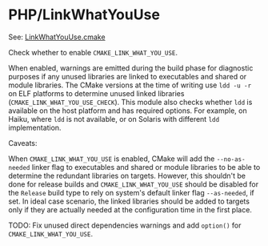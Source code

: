 # PHP/LinkWhatYouUse

See: [LinkWhatYouUse.cmake](https://github.com/petk/php-build-system/tree/master/cmake/cmake/modules/PHP/LinkWhatYouUse.cmake)

Check whether to enable `CMAKE_LINK_WHAT_YOU_USE`.

When enabled, warnings are emitted during the build phase for diagnostic
purposes if any unused libraries are linked to executables and shared or module
libraries. The CMake versions at the time of writing use `ldd -u -r` on ELF
platforms to determine unused linked libraries
(`CMAKE_LINK_WHAT_YOU_USE_CHECK`). This module also checks whether `ldd` is
available on the host platform and has required options. For example, on Haiku,
where `ldd` is not available, or on Solaris with different `ldd` implementation.

Caveats:

When `CMAKE_LINK_WHAT_YOU_USE` is enabled, CMake will add the `--no-as-needed`
linker flag to executables and shared or module libraries to be able to
determine the redundant libraries on targets. However, this shouldn't be done
for release builds and `CMAKE_LINK_WHAT_YOU_USE` should be disabled for the
`Release` build type to rely on system's default linker flag `--as-needed`, if
set. In ideal case scenario, the linked libraries should be added to targets
only if they are actually needed at the configuration time in the first place.

TODO: Fix unused direct dependencies warnings and add `option()` for
`CMAKE_LINK_WHAT_YOU_USE`.
